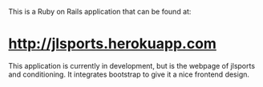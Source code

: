 This is a Ruby on Rails application that can be found at:

# http://jlsports.herokuapp.com

This application is currently in development, but is the webpage of jlsports and conditioning. It integrates bootstrap to give it a nice frontend design. 
